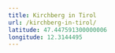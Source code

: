 ```yaml
---
title: Kirchberg in Tirol
url: /kirchberg-in-tirol/
latitude: 47.447591300000006
longitude: 12.3144495
---
```


